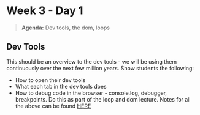 # Week 3 - Day 1

> **Agenda:** Dev tools, the dom, loops

## Dev Tools
This should be an overview to the dev tools - we will be using them continuously over the next few million years.  Show students the following:
* How to open their dev tools
* What each tab in the dev tools does
* How to debug code in the browser - console.log, debugger, breakpoints. Do this as part of the loop and dom lecture.
Notes for all the above can be found [HERE](https://github.com/nss-nightclass-projects/Night-Class-Resources/blob/master/book-1-foundations/chapters/dev-tools.md)


